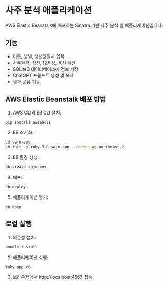 # 사주 분석 애플리케이션

AWS Elastic Beanstalk에 배포하는 Sinatra 기반 사주 분석 웹 애플리케이션입니다.

## 기능

- 이름, 성별, 생년월일시 입력
- 사주원국, 십신, 12운성, 용신 계산
- SQLite3 데이터베이스에 정보 저장
- ChatGPT 프롬프트 생성 및 복사
- 결과 공유 기능

## AWS Elastic Beanstalk 배포 방법

1. AWS CLI와 EB CLI 설치:
```bash
pip install awsebcli
```

2. EB 초기화:
```bash
cd saju-app
eb init -p ruby-3.0 saju-app --region ap-northeast-2
```

3. EB 환경 생성:
```bash
eb create saju-env
```

4. 배포:
```bash
eb deploy
```

5. 애플리케이션 열기:
```bash
eb open
```

## 로컬 실행

1. 의존성 설치:
```bash
bundle install
```

2. 애플리케이션 실행:
```bash
ruby app.rb
```

3. 브라우저에서 http://localhost:4567 접속